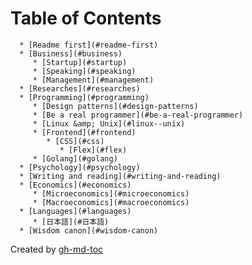 
Table of Contents
=================

      * [Readme first](#readme-first)
      * [Business](#business)
         * [Startup](#startup)
         * [Speaking](#speaking)
         * [Management](#management)
      * [Researches](#researches)
      * [Programming](#programming)
         * [Design patterns](#design-patterns)
         * [Be a real programmer](#be-a-real-programmer)
         * [Linux &amp; Unix](#linux--unix)
         * [Frontend](#frontend)
            * [CSS](#css)
               * [Flex](#flex)
         * [Golang](#golang)
      * [Psychology](#psychology)
      * [Writing and reading](#writing-and-reading)
      * [Economics](#economics)
         * [Microeconomics](#microeconomics)
         * [Macroeconomics](#macroeconomics)
      * [Languages](#languages)
         * [日本語](#日本語)
      * [Wisdom canon](#wisdom-canon)

Created by [gh-md-toc](https://github.com/ekalinin/github-markdown-toc)
